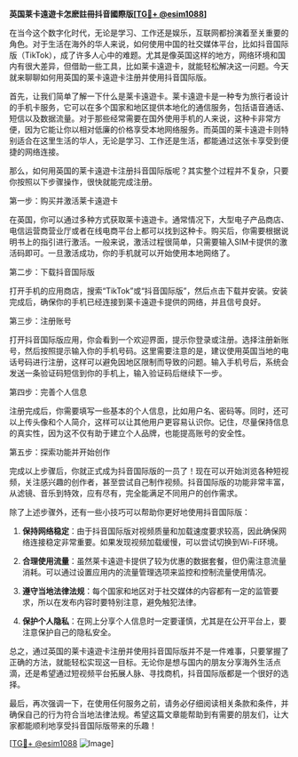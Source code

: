 **英国莱卡遠遊卡怎麽註冊抖音國際版[[TG💪+ @esim1088](https://t.me/s/esim1088)]**

在当今这个数字化时代，无论是学习、工作还是娱乐，互联网都扮演着至关重要的角色。对于生活在海外的华人来说，如何使用中国的社交媒体平台，比如抖音国际版（TikTok），成了许多人心中的难题。尤其是像英国这样的地方，网络环境和国内有很大差异，但借助一些工具，比如莱卡遠遊卡，就能轻松解决这一问题。今天就来聊聊如何用英国的莱卡遠遊卡注册并使用抖音国际版。

首先，让我们简单了解一下什么是莱卡遠遊卡。莱卡遠遊卡是一种专为旅行者设计的手机卡服务，它可以在多个国家和地区提供本地化的通信服务，包括语音通话、短信以及数据流量。对于那些经常需要在国外使用手机的人来说，这种卡非常方便，因为它能让你以相对低廉的价格享受本地网络服务。而英国的莱卡遠遊卡则特别适合在这里生活的华人，无论是学习、工作还是生活，都能通过这张卡享受到便捷的网络连接。

那么，如何用英国的莱卡遠遊卡注册抖音国际版呢？其实整个过程并不复杂，只要你按照以下步骤操作，很快就能完成注册。

第一步：购买并激活莱卡遠遊卡

在英国，你可以通过多种方式获取莱卡遠遊卡。通常情况下，大型电子产品商店、电信运营商营业厅或者在线电商平台上都可以找到这种卡。购买后，你需要根据说明书上的指引进行激活。一般来说，激活过程很简单，只需要输入SIM卡提供的激活码即可。一旦激活成功，你的手机就可以开始使用本地网络了。

第二步：下载抖音国际版

打开手机的应用商店，搜索“TikTok”或“抖音国际版”，然后点击下载并安装。安装完成后，确保你的手机已经连接到莱卡遠遊卡提供的网络，并且信号良好。

第三步：注册账号

打开抖音国际版应用，你会看到一个欢迎界面，提示你登录或注册。选择注册新账号，然后按照提示输入你的手机号码。这里需要注意的是，建议使用英国当地的电话号码进行注册，这样可以避免因地区限制而导致的问题。输入手机号后，系统会发送一条验证码短信到你的手机上，输入验证码后继续下一步。

第四步：完善个人信息

注册完成后，你需要填写一些基本的个人信息，比如用户名、密码等。同时，还可以上传头像和个人简介，这样可以让其他用户更容易认识你。记住，尽量保持信息的真实性，因为这不仅有助于建立个人品牌，也能提高账号的安全性。

第五步：探索功能并开始创作

完成以上步骤后，你就正式成为抖音国际版的一员了！现在可以开始浏览各种短视频，关注感兴趣的创作者，甚至尝试自己制作视频。抖音国际版的功能非常丰富，从滤镜、音乐到特效，应有尽有，完全能满足不同用户的创作需求。

除了上述步骤外，还有一些小技巧可以帮助你更好地使用抖音国际版：

1. **保持网络稳定**：由于抖音国际版对视频质量和加载速度要求较高，因此确保网络连接稳定非常重要。如果发现视频加载缓慢，可以尝试切换到Wi-Fi环境。

2. **合理使用流量**：虽然莱卡遠遊卡提供了较为优惠的数据套餐，但仍需注意流量消耗。可以通过设置应用内的流量管理选项来监控和控制流量使用情况。

3. **遵守当地法律法规**：每个国家和地区对于社交媒体的内容都有一定的监管要求，所以在发布内容时要特别注意，避免触犯法律。

4. **保护个人隐私**：在网上分享个人信息时一定要谨慎，尤其是在公开平台上，要注意保护自己的隐私安全。

总之，通过英国的莱卡遠遊卡注册并使用抖音国际版并不是一件难事，只要掌握了正确的方法，就能轻松实现这一目标。无论你是想与国内的朋友分享海外生活点滴，还是希望通过短视频平台拓展人脉、寻找商机，抖音国际版都是一个很好的选择。

最后，再次强调一下，在使用任何服务之前，请务必仔细阅读相关条款和条件，并确保自己的行为符合当地法律法规。希望这篇文章能帮助到有需要的朋友们，让大家都能顺利地享受抖音国际版带来的乐趣！

[[TG💪+ @esim1088](https://t.me/s/esim1088) ![Image](https://i.postimg.cc/4NQfJmqS/Snipaste-2025-05-13-00-14-12.png)]